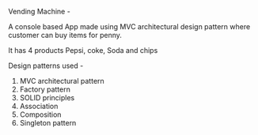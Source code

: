 Vending Machine - 

A console based App made using MVC architectural design pattern where customer can buy items for penny.

It has 4 products Pepsi, coke, Soda and chips

Design patterns used -
1. MVC architectural pattern
2. Factory pattern
3. SOLID principles
4. Association
5. Composition
6. Singleton pattern
